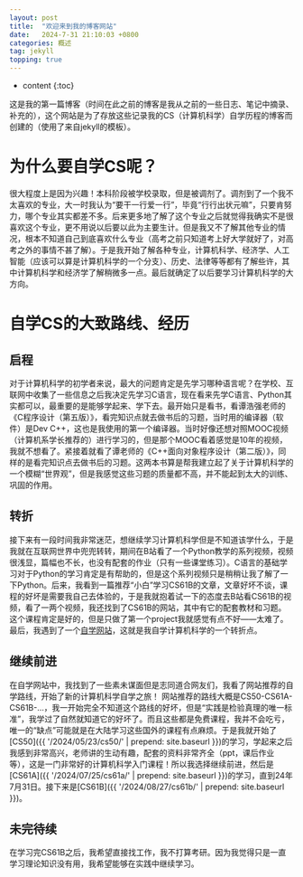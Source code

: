 ```yaml
---
layout: post
title:  "欢迎来到我的博客网站"
date:   2024-7-31 21:10:03 +0800
categories: 概述
tag: jekyll
topping: true
---
```


* content
{:toc}

<!-- 在terminal中输入："jekyll server" 进行网站测试，或者右键空白处使用插件实时显示本页（仅供参考）。 -->
<!-- 
在markdown语法中，如果要空行，需要回车两下，即
测试1

测试2
则空行成功

如果是：
测试1
测试2
则空行无效。 -->
这是我的第一篇博客（时间在此之前的博客是我从之前的一些日志、笔记中摘录、补充的），这个网站是为了存放这些记录我的CS（计算机科学）自学历程的博客而创建的（使用了来自jekyll的模板）。

# 为什么要自学CS呢？
很大程度上是因为兴趣！本科阶段被学校录取，但是被调剂了。调剂到了一个我不太喜欢的专业，大一时我认为“要干一行爱一行”，毕竟“行行出状元嘛”，只要肯努力，哪个专业其实都差不多。后来更多地了解了这个专业之后就觉得我确实不是很喜欢这个专业，更不用说以后要以此为主要生计。但是我又不了解其他专业的情况，根本不知道自己到底喜欢什么专业（高考之前只知道考上好大学就好了，对高考之外的事情不甚了解）。于是我开始了解各种专业，计算机科学、经济学、人工智能（应该可以算是计算机科学的一个分支）、历史、法律等等都有了解些许，其中计算机科学和经济学了解稍微多一点。最后就确定了以后要学习计算机科学的大方向。


# 自学CS的大致路线、经历

## 启程
对于计算机科学的初学者来说，最大的问题肯定是先学习哪种语言呢？在学校、互联网中收集了一些信息之后我决定先学习C语言，现在看来先学C语言、Python其实都可以，最重要的是能够学起来、学下去。最开始只是看书，看谭浩强老师的《C程序设计（第五版）》，看完知识点就去做书后的习题，当时用的编译器（软件）是Dev C++，这也是我使用的第一个编译器。当时好像还想对照MOOC视频（计算机系学长推荐的）进行学习的，但是那个MOOC看着感觉是10年的视频，我就不想看了。紧接着就看了谭老师的《C++面向对象程序设计（第二版）》，同样的是看完知识点去做书后的习题。这两本书算是帮我建立起了关于计算机科学的一个模糊“世界观”，但是我感觉这些习题的质量都不高，并不能起到太大的训练、巩固的作用。

## 转折
接下来有一段时间我非常迷茫，想继续学习计算机科学但是不知道该学什么，于是我就在互联网世界中兜兜转转，期间在B站看了一个Python教学的系列视频，视频很浅显，篇幅也不长，也没有配套的作业（只有一些课堂练习）。C语言的基础学习对于Python的学习肯定是有帮助的，但是这个系列视频只是稍稍让我了解了一下Python。后来，我看到一篇推荐“小白”学习CS61B的文章，文章好坏不谈，课程的好坏是需要我自己去体验的，于是我就抱着试一下的态度去B站看CS61B的视频，看了一两个视频，我还找到了CS61B的网站，其中有它的配套教材和习题。这个课程肯定是好的，但是只做了第一个project我就感觉有点不好——太难了。最后，我遇到了一个[自学网站](https://www.learnCS.site/)，这就是我自学计算机科学的一个转折点。

## 继续前进
在自学网站中，我找到了一些素未谋面但是志同道合网友们，我看了网站推荐的自学路线，开始了新的计算机科学自学之旅！
网站推荐的路线大概是CS50-CS61A-CS61B-...，我一开始完全不知道这个路线的好坏，但是“实践是检验真理的唯一标准”，我学过了自然就知道它的好坏了。而且这些都是免费课程，我并不会吃亏，唯一的“缺点”可能就是在大陆学习这些国外的课程有点麻烦。于是我就开始了[CS50]({{ '/2024/05/23/cs50/' | prepend: site.baseurl }})的学习，学起来之后我感到非常高兴，老师讲的生动有趣，配套的资料非常齐全（ppt，课后作业等），这是一门非常好的计算机科学入门课程！所以我选择继续前进，然后是[CS61A]({{ '/2024/07/25/cs61a/' | prepend: site.baseurl }})的学习，直到24年7月31日。接下来是[CS61B]({{ '/2024/08/27/cs61b/' | prepend: site.baseurl }})。

## 未完待续
在学习完CS61B之后，我希望直接找工作，我不打算考研。因为我觉得只是一直学习理论知识没有用，我希望能够在实践中继续学习。